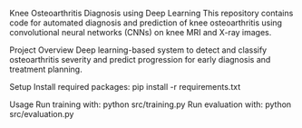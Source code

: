 Knee Osteoarthritis Diagnosis using Deep Learning
This repository contains code for automated diagnosis and prediction of knee osteoarthritis using convolutional neural networks (CNNs) on knee MRI and X-ray images.

Project Overview
Deep learning-based system to detect and classify osteoarthritis severity and predict progression for early diagnosis and treatment planning.

Setup
Install required packages: pip install -r requirements.txt

Usage
Run training with: python src/training.py
Run evaluation with: python src/evaluation.py
